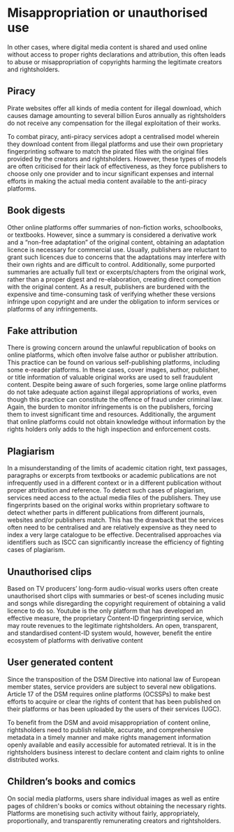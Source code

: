 # Misappropriation or unauthorised use

In other cases, where digital media content is shared and used online without access to proper rights declarations and attribution, this often leads to abuse or misappropriation of copyrights harming the legitimate creators and rightsholders.

## Piracy

Pirate websites offer all kinds of media content for illegal download, which causes damage amounting to several billion Euros annually as rightsholders do not receive any compensation for the illegal exploitation of their works.

To combat piracy, anti-piracy services adopt a centralised model wherein they download content from illegal platforms and use their own proprietary fingerprinting software to match the pirated files with the original files provided by the creators and rightsholders. However, these types of models are often criticised for their lack of effectiveness, as they force publishers to choose only one provider and to incur significant expenses and internal efforts in making the actual media content available to the anti-piracy platforms.

## Book digests

Other online platforms offer summaries of non-fiction works, schoolbooks, or textbooks. However, since a summary is considered a derivative work and a “non-free adaptation” of the original content, obtaining an adaptation licence is necessary for commercial use. Usually, publishers are reluctant to grant such licences due to concerns that the adaptations may interfere with their own rights and are difficult to control. Additionally, some purported summaries are actually full text or excerpts/chapters from the original work, rather than a proper digest and re-elaboration, creating direct competition with the original content. As a result, publishers are burdened with the expensive and time-consuming task of verifying whether these versions infringe upon copyright and are under the obligation to inform services or platforms of any infringements.

## Fake attribution

There is growing concern around the unlawful republication of books on online platforms, which often involve false author or publisher attribution. This practice can be found on various self-publishing platforms, including some e-reader platforms. In these cases, cover images, author, publisher, or title information of valuable original works are used to sell fraudulent content. Despite being aware of such forgeries, some large online platforms do not take adequate action against illegal appropriations of works, even though this practice can constitute the offence of fraud under criminal law. Again, the burden to monitor infringements is on the publishers, forcing them to invest significant time and resources. Additionally, the argument that online platforms could not obtain knowledge without information by the rights holders only adds to the high inspection and enforcement costs.

## Plagiarism

In a misunderstanding of the limits of academic citation right, text passages, paragraphs or excerpts from textbooks or academic publications are not infrequently used in a different context or in a different publication without proper attribution and reference. To detect such cases of plagiarism, services need access to the actual media files of the publishers. They use fingerprints based on the original works within proprietary software to detect whether parts in different publications from different journals, websites and/or publishers match. This has the drawback that the services often need to be centralised and are relatively expensive as they need to index a very large catalogue to be effective. Decentralised approaches via identifiers such as ISCC can significantly increase the efficiency of fighting cases of plagiarism.

## Unauthorised clips

Based on TV producers’ long-form audio-visual works users often create unauthorised short clips with summaries or best-of scenes including music and songs while disregarding the copyright requirement of obtaining a valid licence to do so. Youtube is the only platform that has developed an effective measure, the proprietary Content-ID fingerprinting service, which may route revenues to the legitimate rightsholders. An open, transparent, and standardised content-ID system would, however, benefit the entire ecosystem of platforms with derivative content

## User generated content

Since the transposition of the DSM Directive into national law of European member states, service providers are subject to several new obligations. Article 17 of the DSM requires online platforms (OCSSPs) to make best efforts to acquire or clear the rights of content that has been published on their platforms or has been uploaded by the users of their services (UGC).

To benefit from the DSM and avoid misappropriation of content online, rightsholders need to publish reliable, accurate, and comprehensive metadata in a timely manner and make rights management information openly available and easily accessible for automated retrieval. It is in the rightsholders business interest to declare content and claim rights to online distributed works.

## Children’s books and comics

On social media platforms, users share individual images as well as entire pages of children's books or comics without obtaining the necessary rights. Platforms are monetising such activity without fairly, appropriately, proportionally, and transparently remunerating creators and rightsholders.
